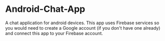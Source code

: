 # Android-Chat-App
A chat application for android devices. This app uses Firebase services so you would need to create a Google account (if you don't have one already) and connect this app to your Firebase account.
